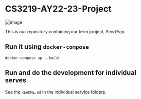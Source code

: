 # CS3219-AY22-23-Project

![image](https://user-images.githubusercontent.com/67091469/200583874-21973566-999e-484f-beba-0fa152ce2015.png)

This is our repository containing our term project, _PeerPrep_.

## Run it using `docker-compose`
```
docker-compose up --build
```

## Run and do the development for individual serves

See the `README.md` in the individual service folders.
